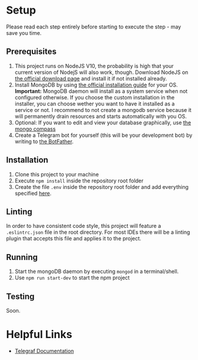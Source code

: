 # Setup
Please read each step entirely before starting to execute the step - may save you time.

## Prerequisites
1. This project runs on NodeJS V10, the probability is high that your current version of NodejS will also work, though. Download NodeJS on [the official download page](https://nodejs.org/de/download/) and install it if not installed already.
2. Install MongoDB by using [the official installation guide](https://docs.mongodb.com/manual/administration/install-community/) for your OS. **Important:** MongoDB daemon will install as a system service when not configured otherwise. If you choose the custom installation in the installer, you can choose wether you want to have it installed as a service or not. I recommend to not create a mongodb service because it will permanently drain resources and starts automatically with you OS.
3. Optional: If you want to edit and view your database graphically, use [the mongo compass](https://www.mongodb.com/products/compass)
4. Create a Telegram bot for yourself (this will be your development bot) by writing to [the BotFather](https://core.telegram.org/bots#6-botfather).

## Installation
1. Clone this project to your machine
2. Execute `npm install` inside the repository root folder
3. Create the file `.env` inside the repository root folder and add everything specified [here](https://github.com/dhbw-stg-tinf17a/ase-pda-project/wiki/Environment-Variables-needed).

## Linting
In order to have consistent code style, this project will feature a `.eslintrc.json` file in the root directory. For most IDEs there will be a linting plugin that accepts this file and applies it to the project.

## Running
1. Start the mongoDB daemon by executing `mongod` in a terminal/shell.
2. Use `npm run start-dev` to start the npm project

## Testing
Soon.

# Helpful Links
- [Telegraf Documentation](https://telegraf.js.org/)
